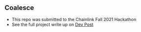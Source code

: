 ## Coalesce

- This repo was submitted to the Chainlink Fall 2021 Hackathon
- See the full project write up on [Dev Post](https://chainlink-fall-hackathon-2021.devpost.com/) 

